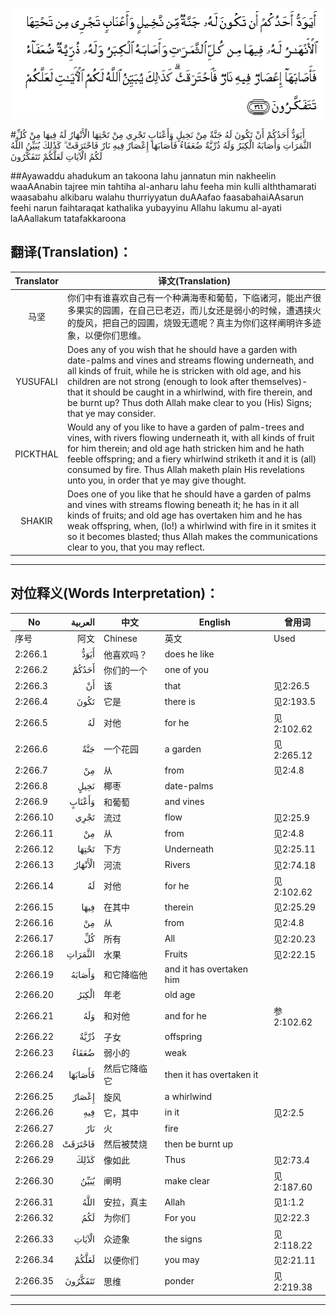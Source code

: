 ![002:266](images/002_266.gif)

#أَيَوَدُّ أَحَدُكُمْ أَنْ تَكُونَ لَهُ جَنَّةٌ مِنْ نَخِيلٍ وَأَعْنَابٍ تَجْرِي مِنْ تَحْتِهَا الْأَنْهَارُ لَهُ فِيهَا مِنْ كُلِّ الثَّمَرَاتِ وَأَصَابَهُ الْكِبَرُ وَلَهُ ذُرِّيَّةٌ ضُعَفَاءُ فَأَصَابَهَا إِعْصَارٌ فِيهِ نَارٌ فَاحْتَرَقَتْ ۗ كَذَٰلِكَ يُبَيِّنُ اللَّهُ لَكُمُ الْآيَاتِ لَعَلَّكُمْ تَتَفَكَّرُونَ 

##Ayawaddu ahadukum an takoona lahu jannatun min nakheelin waaAAnabin tajree min tahtiha al-anharu lahu feeha min kulli alththamarati waasabahu alkibaru walahu thurriyyatun duAAafao faasabahaiAAsarun feehi narun faihtaraqat kathalika yubayyinu Allahu lakumu al-ayati laAAallakum tatafakkaroona 

## 翻译(Translation)：

| Translator | 译文(Translation)                                            |
| :--------: | ------------------------------------------------------------ |
|    马坚    | 你们中有谁喜欢自己有一个种满海枣和葡萄，下临诸河，能出产很多果实的园圃，在自己已老迈，而儿女还是弱小的时候，遭遇挟火的旋风，把自己的园圃，烧毁无遗呢？真主为你们这样阐明许多迹象，以便你们思维。 |
|  YUSUFALI  | Does any of you wish that he should have a garden with date-palms and vines and streams flowing underneath, and all kinds of fruit, while he is stricken with old age, and his children are not strong (enough to look after themselves)- that it should be caught in a whirlwind, with fire therein, and be burnt up? Thus doth Allah make clear to you (His) Signs; that ye may consider. |
|  PICKTHAL  | Would any of you like to have a garden of palm-trees and vines, with rivers flowing underneath it, with all kinds of fruit for him therein; and old age hath stricken him and he hath feeble offspring; and a fiery whirlwind striketh it and it is (all) consumed by fire. Thus Allah maketh plain His revelations unto you, in order that ye may give thought. |
|   SHAKIR   | Does one of you like that he should have a garden of palms and vines with streams flowing beneath it; he has in it all kinds of fruits; and old age has overtaken him and he has weak offspring, when, (lo!) a whirlwind with fire in it smites it so it becomes blasted; thus Allah makes the communications clear to you, that you may reflect. |

---

## 对位释义(Words Interpretation)：

| No   | العربية | 中文    | English | 曾用词 |
| ---- | ------: | ------- | ------- | ------ |
| 序号 |    阿文 | Chinese | 英文    | Used   |
| 2:266.1  | أَيَوَدُّ    | 他喜欢吗？   | does he like             |            |
| 2:266.2  | أَحَدُكُمْ   | 你们的一个   | one of you               |            |
| 2:266.3  | أَنْ      | 该           | that                     | 见2:26.5   |
| 2:266.4  | تَكُونَ    | 它是         | there is                 | 见2:193.5  |
| 2:266.5  | لَهُ      | 对他         | for he                   | 见2:102.62 |
| 2:266.6  | جَنَّةٌ     | 一个花园     | a garden                 | 见2:265.12 |
| 2:266.7  | مِنْ      | 从           | from                     | 见2:4.8    |
| 2:266.8  | نَخِيلٍ    | 椰枣         | date-palms               |            |
| 2:266.9  | وَأَعْنَابٍ  | 和葡萄       | and vines                |            |
| 2:266.10 | تَجْرِي    | 流过         | flow                     | 见2:25.9   |
| 2:266.11 | مِنْ      | 从           | from                     | 见2:4.8    |
| 2:266.12 | تَحْتِهَا   | 下方         | Underneath               | 见2:25.11  |
| 2:266.13 | الْأَنْهَارُ | 河流         | Rivers                   | 见2:74.18  |
| 2:266.14 | لَهُ      | 对他         | for he                   | 见2:102.62 |
| 2:266.15 | فِيهَا    | 在其中       | therein                  | 见2:25.29  |
| 2:266.16 | مِنْ      | 从           | from                     | 见2:4.8    |
| 2:266.17 | كُلِّ      | 所有         | All                      | 见2:20.23  |
| 2:266.18 | الثَّمَرَاتِ | 水果         | Fruits                   | 见2:22.15  |
| 2:266.19 | وَأَصَابَهُ  | 和它降临他   | and it has overtaken him |            |
| 2:266.20 | الْكِبَرُ   | 年老         | old age                  |            |
| 2:266.21 | وَلَهُ     | 和对他       | and for he               | 参2:102.62 |
| 2:266.22 | ذُرِّيَّةٌ    | 子女         | offspring                |            |
| 2:266.23 | ضُعَفَاءُ   | 弱小的       | weak                     |            |
| 2:266.24 | فَأَصَابَهَا | 然后它降临它 | then it has overtaken it |            |
| 2:266.25 | إِعْصَارٌ   | 旋风         | a whirlwind              |            |
| 2:266.26 | فِيهِ     | 它，其中     | in it                    | 见2:2.5    |
| 2:266.27 | نَارٌ     | 火           | fire                     |            |
| 2:266.28 | فَاحْتَرَقَتْ | 然后被焚烧   | then be burnt up         |            |
| 2:266.29 | كَذَٰلِكَ    | 像如此       | Thus                     | 见2:73.4   |
| 2:266.30 | يُبَيِّنُ    | 阐明         | make clear               | 见2:187.60 |
| 2:266.31 | اللَّهُ    | 安拉，真主   | Allah                    | 见1:1.2    |
| 2:266.32 | لَكُمُ     | 为你们       | For you                  | 见2:22.3   |
| 2:266.33 | الْآيَاتِ  | 众迹象       | the signs                | 见2:118.22 |
| 2:266.34 | لَعَلَّكُمْ   | 以便你们     | you may                  | 见2:21.11  |
| 2:266.35 | تَتَفَكَّرُونَ | 思维         | ponder                   | 见2:219.38 |

---
